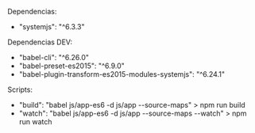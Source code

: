 Dependencias:
-  "systemjs": "^6.3.3"

Dependencias DEV: 
- "babel-cli": "^6.26.0"
- "babel-preset-es2015": "^6.9.0"
- "babel-plugin-transform-es2015-modules-systemjs": "^6.24.1"

Scripts: 
- "build": "babel js/app-es6 -d js/app --source-maps" > npm run build
- "watch": "babel js/app-es6 -d js/app --source-maps --watch" > npm run watch